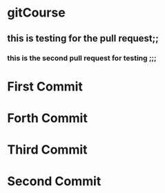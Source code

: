 # gitCourse


## this is testing for the pull request;;

### this is the second pull request for testing ;;;

# First Commit
# Forth Commit
# Third Commit
# Second Commit